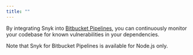 ```yaml
---
title: ""
---
```


By integrating Snyk into [Bitbucket Pipelines](https://bitbucket.org/product/features/pipelines), you can continuously monitor your codebase for known vulnerabilities in your dependencies.

Note that Snyk for Bitbucket Pipelines is available for Node.js only. 
